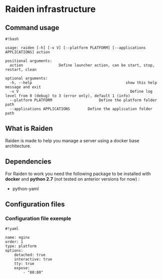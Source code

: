 # Raiden infrastructure #

## Command usage ##
```
#!bash

usage: raiden [-h] [-v V] [--platform PLATFORM] [--applications APPLICATIONS] action

positional arguments:
  action                Define launcher action, can be start, stop, restart, clean

optional arguments:
  -h, --help                                          show this help message and exit
  -v V                                                  Define log level from 0 (debug) to 3 (error only), default 1 (info)
  --platform PLATFORM                     Define the platform folder path
  --applications APPLICATIONS        Define the application folder path
```

## What is Raiden ##
Raiden is made to help you manage a server using a docker base architecture.

## Dependencies ##
For Raiden to work you need the following package to be installed with **docker** and **python 2.7** (not tested on anterior versions for now) :

* python-yaml

## Configuration files ##

### Configuration file exemple ###


```
#!yaml

name: nginx
order: 1
type: platform
options:
    detached: true
    interactive: true
    tty: true
    expose:
        - "80:80"
```